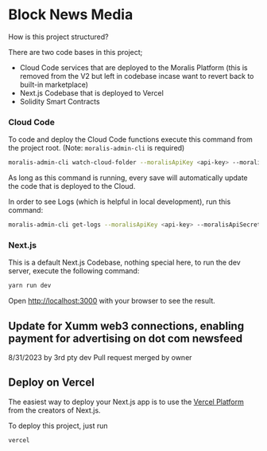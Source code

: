 # Block News Media

How is this project structured?

There are two code bases in this project;

-   Cloud Code services that are deployed to the Moralis Platform (this is removed from the V2 but left in codebase incase want to revert back to built-in marketplace)
-   Next.js Codebase that is deployed to Vercel
-   Solidity Smart Contracts

### Cloud Code

To code and deploy the Cloud Code functions execute this command from the project root. (Note: `moralis-admin-cli` is required)

```bash
moralis-admin-cli watch-cloud-folder --moralisApiKey <api-key> --moralisApiSecret <secret> --moralisSubdomain <subdomain>.usemoralis.com --autoSave 1 --moralisCloudfolder ./cloudCode
```

As long as this command is running, every save will automatically update the code that is deployed to the Cloud.

In order to see Logs (which is helpful in local development), run this command:

```bash
moralis-admin-cli get-logs --moralisApiKey <api-key> --moralisApiSecret <secret>
```

### Next.js

This is a default Next.js Codebase, nothing special here, to run the dev server, execute the following command:

```bash
yarn run dev
```

Open [http://localhost:3000](http://localhost:3000) with your browser to see the result.

## Update for Xumm web3 connections, enabling payment for advertising on dot com newsfeed
8/31/2023 by 3rd pty dev
Pull request merged by owner

## Deploy on Vercel

The easiest way to deploy your Next.js app is to use the [Vercel Platform](https://vercel.com/new?utm_medium=default-template&filter=next.js&utm_source=create-next-app&utm_campaign=create-next-app-readme) from the creators of Next.js.

To deploy this project, just run

```bash
vercel
```

